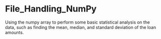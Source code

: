 # File_Handling_NumPy
Using the numpy array to perform some basic statistical analysis on the data, such as finding the mean, median, and standard deviation of the loan amounts.
